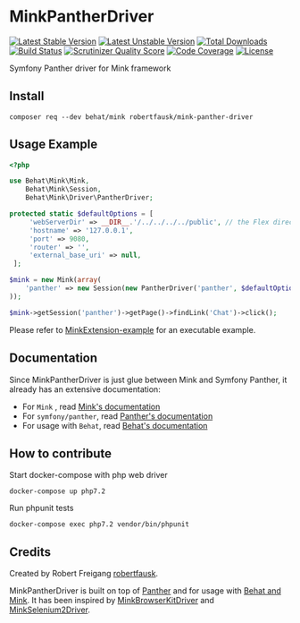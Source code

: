 # MinkPantherDriver
[![Latest Stable Version](https://poser.pugx.org/robertfausk/mink-panther-driver/v/stable.svg)](https://packagist.org/packages/robertfausk/mink-panther-driver)
[![Latest Unstable Version](https://poser.pugx.org/robertfausk/mink-panther-driver/v/unstable.svg)](https://packagist.org/packages/robertfausk/mink-panther-driver)
[![Total Downloads](https://poser.pugx.org/robertfausk/mink-panther-driver/downloads.svg)](https://packagist.org/packages/robertfausk/mink-panther-driver)
[![Build Status](https://travis-ci.org/robertfausk/MinkPantherDriver.svg?branch=master)](https://travis-ci.org/robertfausk/MinkPantherDriver)
[![Scrutinizer Quality Score](https://scrutinizer-ci.com/g/robertfausk/MinkPantherDriver/badges/quality-score.png?b=master)](https://scrutinizer-ci.com/g/robertfausk/MinkPantherDriver/)
[![Code Coverage](https://scrutinizer-ci.com/g/robertfausk/MinkPantherDriver/badges/coverage.png?b=master)](https://scrutinizer-ci.com/g/robertfausk/MinkPantherDriver/)
[![License](https://poser.pugx.org/robertfausk/mink-panther-driver/license.svg)](https://packagist.org/packages/robertfausk/mink-panther-driver)

Symfony Panther driver for Mink framework

## Install

    composer req --dev behat/mink robertfausk/mink-panther-driver

Usage Example
-------------

```PHP
<?php

use Behat\Mink\Mink,
    Behat\Mink\Session,
    Behat\Mink\Driver\PantherDriver;

protected static $defaultOptions = [
     'webServerDir' => __DIR__.'/../../../../public', // the Flex directory structure
     'hostname' => '127.0.0.1',
     'port' => 9080,
     'router' => '',
     'external_base_uri' => null,
 ];

$mink = new Mink(array(
    'panther' => new Session(new PantherDriver('panther', $defaultOptions, [])),
));

$mink->getSession('panther')->getPage()->findLink('Chat')->click();
```

Please refer to [MinkExtension-example](https://github.com/Behat/MinkExtension-example) for an executable example.

## Documentation

Since MinkPantherDriver is just glue between Mink and Symfony Panther, it already has an extensive documentation:

* For `Mink` , read [Mink's documentation](http://mink.behat.org/en/latest/)
* For `symfony/panther`, read [Panther's documentation](https://github.com/symfony/panther)
* For usage with `Behat`, read [Behat's documentation](http://behat.org/en/latest/guides.html)

## How to contribute

Start docker-compose with php web driver

    docker-compose up php7.2

Run phpunit tests

    docker-compose exec php7.2 vendor/bin/phpunit

## Credits

Created by Robert Freigang [robertfausk](https://github.com/robertfausk).

MinkPantherDriver is built on top of [Panther](https://github.com/symfony/panther) and for usage with [Behat and Mink](http://behat.org/en/latest/cookbooks/integrating_symfony2_with_behat.html#initialising-behat). 
It has been inspired by [MinkBrowserKitDriver](https://github.com/minkphp/MinkBrowserKitDriver) and [MinkSelenium2Driver](https://github.com/minkphp/MinkSelenium2Driver).
